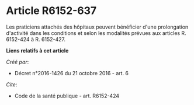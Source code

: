 # Article R6152-637

Les praticiens attachés des hôpitaux peuvent bénéficier d'une prolongation d'activité dans les conditions et selon les
modalités prévues aux articles R. 6152-424 à R. 6152-427.

**Liens relatifs à cet article**

_Créé par_:

  - Décret n°2016-1426 du 21 octobre 2016 - art. 6

_Cite_:

  - Code de la santé publique - art. R6152-424
